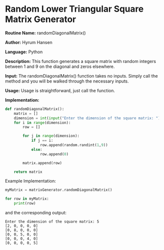 # Random Lower Triangular Square Matrix Generator

**Routine Name:** randomDiagonalMatrix()

**Author:** Hyrum Hansen

**Language:** Python

**Description:** This function generates a square matrix with random integers between 1 and 9 on the diagonal and zeros elsewhere.

**Input:** The randomDiagonalMatrix() function takes no inputs. Simply call the method and you will be walked through the necessary inputs.

**Usage:** Usage is straightforward, just call the function.

**Implementation:**

```python
def randomDiagonalMatrix():
    matrix = []
    dimension = int(input("Enter the dimension of the square matrix: "))
    for i in range(dimension):
        row = []

        for j in range(dimension):
            if j == i:
                row.append(random.randint(1,9))
            else:
                row.append(0)

        matrix.append(row)

    return matrix
```

Example Implementation:

```python
myMatrix = matrixGenerator.randomDiagonalMatrix()

for row in myMatrix:
    print(row)
```

and the corresponding output:

```
Enter the dimension of the square matrix: 5
[2, 0, 0, 0, 0]
[0, 8, 0, 0, 0]
[0, 0, 5, 0, 0]
[0, 0, 0, 4, 0]
[0, 0, 0, 0, 5]
```


